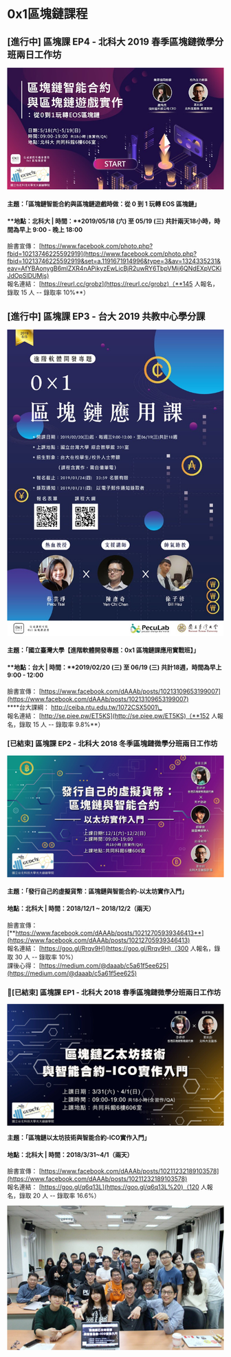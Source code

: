 # 0x1區塊鏈課程

## \[進行中\] 區塊課 EP4 - 北科大 2019 春季區塊鏈微學分班兩日工作坊

![](../.gitbook/assets/image%20%2811%29.png)

#### **主題：「**區塊鏈智能合約與區塊鏈遊戲時做：從 0 到 1 玩轉 EOS 區塊鏈**」**

#### **地點：北科大 \| 時間：**2019/05/18 \(六\) 至 05/19 \(三\) 共計兩天18小時，時間為早上 9:00 - 晚上 18:00

臉書宣傳： [https://www.facebook.com/photo.php?fbid=10213746225592919](https://www.facebook.com/photo.php?fbid=10213746225592919&set=a.1191671914996&type=3&av=1324335231&eav=AfYBAonygB6mlZXR4nAPikyzEwLicBjR2uwRY6TbpVMij6QNdEXpVCKiJdOpSlDUMjs)  
報名連結： [https://reurl.cc/grobz](https://reurl.cc/grobz)（**145 人報名，錄取 15 人 -- 錄取率 10%**）

## \[進行中\] 區塊課 EP3 - 台大 2019 共教中心學分課

![](../.gitbook/assets/image%20%2810%29.png)

#### **主題：「**國立臺灣大學【進階軟體開發專題：0x1 區塊鏈課應用實戰班】**」**

#### **地點：台大 \| 時間：**2019/02/20 \(三\) 至 06/19 \(三\) 共計18週，時間為早上 9:00 - 12:00

臉書宣傳： [https://www.facebook.com/dAAAb/posts/10213109653199007](https://www.facebook.com/dAAAb/posts/10213109653199007)  
****台大課綱： [http://ceiba.ntu.edu.tw/1072CSX5001\_ ](http://ceiba.ntu.edu.tw/1072CSX5001_%20)  
報名連結： [http://se.piee.pw/ET5KS](http://se.piee.pw/ET5KS)（**152 人報名，錄取 15 人 -- 錄取率 9.8%**）

### **\[已結束\]** 區塊課 EP2 - 北科大 2018 冬季區塊鏈微學分班兩日工作坊

![](../.gitbook/assets/44512395_1984166398273168_7240695084390285312_n.jpg)

#### **主題：「發行自己的虛擬貨幣：區塊鏈與智能合約-以太坊實作入門」**

#### **地點：北科大 \| 時間：2018/12/1 ~ 2018/12/2（兩天）**

臉書宣傳： [**https://www.facebook.com/dAAAb/posts/10212705939346413**](https://www.facebook.com/dAAAb/posts/10212705939346413)  
報名連結： [https://goo.gl/Rrqv9H](https://goo.gl/Rrqv9H)（300 人報名，錄取 30 人 -- 錄取率 10%）  
課後心得： [https://medium.com/@daaab/c5a61f5ee625](https://medium.com/@daaab/c5a61f5ee625)

### **\[已結束\]** 區塊課 EP1 - 北科大 2018 春季區塊鏈微學分班兩日工作坊 

![](../.gitbook/assets/image%20%281%29.png)

**主題：「區塊鏈以太坊技術與智能合約-ICO實作入門」**

#### 地點：北科大 \| 時間：2018/3/31~4/1（兩天）

臉書宣傳： [https://www.facebook.com/dAAAb/posts/10211232189103578](https://www.facebook.com/dAAAb/posts/10211232189103578)  
報名連結： [https://goo.gl/q6q13L](https://goo.gl/q6q13L%20)（120 人報名，錄取 20 人 -- 錄取率 16.6%）

![&#x53F3;&#x4E00; Accupass &#x6D3B;&#x52D5;&#x901A; &#x5275;&#x8FA6;&#x4EBA;&#x517C;&#x57F7;&#x884C;&#x9577; / &#x524D;&#x6392;&#x53F3;&#x4E00;  &#x845B;&#x5982;&#x921E;](../.gitbook/assets/pasted-image.jpg)





